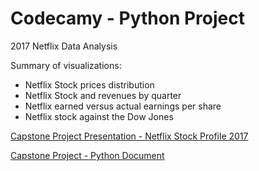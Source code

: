 # Codecamy - Python Project

2017 Netflix Data Analysis

Summary of visualizations:
- Netflix Stock prices distribution 
- Netflix Stock and revenues by quarter
- Netflix earned versus actual earnings per share
- Netflix stock against the Dow Jones

[Capstone Project Presentation - Netflix Stock Profile 2017](https://docs.google.com/presentation/d/1BGV9MIaIo9JPoo5F9DkpGId2VZJGWh1cv562CJpm3vg/edit?usp=sharing)

[Capstone Project - Python Document](https://github.com/Jennifer1791/Capstone-Project---Netflix-Data/blob/863f0f55c0c2e04602a8ba4b3aa94aef247d3a34/netflix_visualizations.py)
